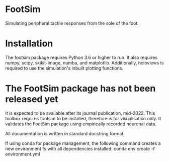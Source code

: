 # FootSim 

Simulating peripheral tactile responses from the sole of the foot.

# Installation

The footsim package requires Python 3.6 or higher to run. It also requires numpy, scipy, skikit-image, numba, and matplotlib. Additionally, holoviews is required to use the simulation's inbuilt plotting functions.

# The FootSim package has not been released yet

It is expected to be available after its journal publication, mid-2022. This toolbox requires footsim to be installed, therefore is for visualisation only. It validates the FootSim package using empirically recorded neuronal data. 

All documentation is written in standard docstring format. 

If using conda for package management, the following command creates a new environment fs with all dependencies installed: conda env create -f environment.yml


